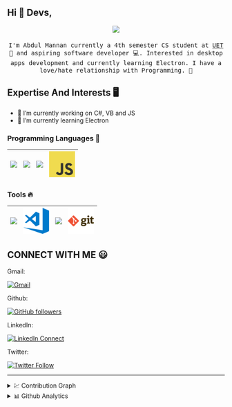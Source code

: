 ## Hi 👋 Devs, 

<p align="center">
  <img src="https://www.elegantthemes.com/blog/wp-content/uploads/2018/04/Best-Code-and-Text-Editors.png" width=200>
  <br><br>
  <samp>
    I'm Abdul Mannan currently a 4th semester CS student at <a href="http://https://www.uet.edu.pk/">UET</a> 🏫 and aspiring software developer 💻. Interested in desktop apps development and currently learning Electron. I have a love/hate relationship with Programming. 🥺
  </samp>
</p>

## Expertise And Interests 🖥️

- 🔭 I’m currently working on C#, VB and JS
- 🌱 I’m currently learning Electron

### Programming Languages 🚀
|<img src="https://raw.githubusercontent.com/coderjojo/coderjojo/master/img/cpp.png" width=60> | <img src="https://camo.githubusercontent.com/8d56e87edf99e89bfc457cd62462e0b7aae19e6b197b1df5c542d474d8d76f81/68747470733a2f2f646576656c6f7065722e6665646f726170726f6a6563742e6f72672f7374617469632f6c6f676f2f6373686172702e706e67" width=60> | <img src="https://upload.wikimedia.org/wikipedia/commons/4/40/VB.NET_Logo.svg" width=60> | <img src="https://raw.githubusercontent.com/github/explore/80688e429a7d4ef2fca1e82350fe8e3517d3494d/topics/javascript/javascript.png" width=60> |
|---|---|---|---|

### Tools 🔥
|<img src="https://upload.wikimedia.org/wikipedia/commons/c/cd/Visual_Studio_2017_Logo.svg" width=60> | <img src="https://raw.githubusercontent.com/github/explore/80688e429a7d4ef2fca1e82350fe8e3517d3494d/topics/visual-studio-code/visual-studio-code.png" width=60> | <img src="https://raw.githubusercontent.com/coderjojo/coderjojo/master/img/github.svg" width=60> | <img src="https://raw.githubusercontent.com/github/explore/80688e429a7d4ef2fca1e82350fe8e3517d3494d/topics/git/git.png" width=60> |
|---|---|---|---|

## CONNECT WITH ME 😃

Gmail:

[![Gmail](https://img.shields.io/badge/%20-Send%20Mail-black?color=1b6ee9&label=tanveer6110%40gmail.com&style=for-the-badge)](mailto:tanveer6110@gmail.com?subject=From%20GitHub&body=Hi,%20Found%20you%20from%20GitHub.)
<br>

Github:

[![GitHub followers](https://img.shields.io/github/followers/amannan-123?color=1b6ee9&label=Follow%20amannan-123&style=for-the-badge)](https://www.github.com/amannan-123)
<br>

LinkedIn:

[![LinkedIn Connect](https://img.shields.io/badge/%20-Connect-black?color=1b6ee9&label=Follow%20%40amannan-123&style=for-the-badge)](https://www.linkedin.com/in/amannan-123)
<br>

Twitter:

[![Twitter Follow](https://img.shields.io/twitter/follow/mannang420?color=1b6ee9&style=for-the-badge)](https://twitter.com/intent/follow?original_referer=https%3A%2F%2Fgithub.com%2Fmannang420&screen_name=mannang420)

---

<details>
<summary> 💹 Contribution Graph</summary>
  
[![Abdul Mannan's GitHub Activity Graph](https://activity-graph.herokuapp.com/graph?username=amannan-123&theme=react-dark)](https://github.com/amannan-123)

</details>

<details>
<summary> 📊 Github Analytics</summary>

<p align="center">
<a href="#">
<img height="180em" src="https://github-readme-stats.vercel.app/api?username=amannan-123&show_icons=true&theme=tokyonight" />
<img height="180em" src="https://github-readme-stats.vercel.app/api/top-langs/?username=amannan-123&layout=compact&theme=tokyonight" />
</a>
<img height="300em" width="90%" src="http://github-readme-streak-stats.herokuapp.com?user=amannan-123&theme=tokyonight" />
</p>
  
</details>
